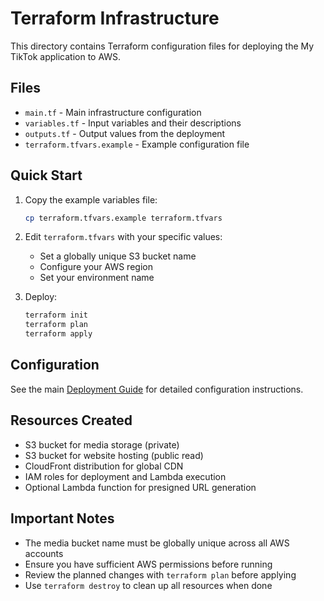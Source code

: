 # Terraform Infrastructure

This directory contains Terraform configuration files for deploying the My TikTok application to AWS.

## Files

- `main.tf` - Main infrastructure configuration
- `variables.tf` - Input variables and their descriptions
- `outputs.tf` - Output values from the deployment
- `terraform.tfvars.example` - Example configuration file

## Quick Start

1. Copy the example variables file:
   ```bash
   cp terraform.tfvars.example terraform.tfvars
   ```

2. Edit `terraform.tfvars` with your specific values:
   - Set a globally unique S3 bucket name
   - Configure your AWS region
   - Set your environment name

3. Deploy:
   ```bash
   terraform init
   terraform plan
   terraform apply
   ```

## Configuration

See the main [Deployment Guide](../DEPLOYMENT.md) for detailed configuration instructions.

## Resources Created

- S3 bucket for media storage (private)
- S3 bucket for website hosting (public read)
- CloudFront distribution for global CDN
- IAM roles for deployment and Lambda execution
- Optional Lambda function for presigned URL generation

## Important Notes

- The media bucket name must be globally unique across all AWS accounts
- Ensure you have sufficient AWS permissions before running
- Review the planned changes with `terraform plan` before applying
- Use `terraform destroy` to clean up all resources when done